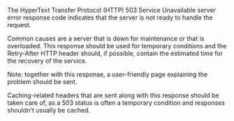 The HyperText Transfer Protocol (HTTP) 503 Service Unavailable server error response code indicates that the server is not ready to handle the request.

Common causes are a server that is down for maintenance or that is overloaded. This response should be used for temporary conditions and the Retry-After HTTP header should, if possible, contain the estimated time for the recovery of the service.

  Note: together with this response, a user-friendly page explaining the problem should be sent.

Caching-related headers that are sent along with this response should be taken care of, as a 503 status is often a temporary condition and responses shouldn't usually be cached.
